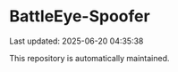 # BattleEye-Spoofer

Last updated: 2025-06-20 04:35:38

This repository is automatically maintained.
